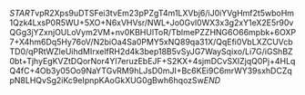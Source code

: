 $START$vpR2Xps9uDTSFei3tvEm23pPZgT4m1LXVbj6/iJ0iYVgHmf2t5wboHm1Qzk4LxsP0R5WU+5XO+N6xVHVsr/NWL+Jo0Gvl0WX3x3g2xY1eX2E5r90vQGg3jYZxnjOULoVym2VM+nv0KBHUlToR/TblmePZZHNG6O66mpbk+6OXP7+X4hm6Dq5Hy76oV/N2biOa4Sa0PMY5xNQ89qa31X/QqEfi0VbLXZCUVcbTD0/qPRtWZleUihdMIrxelfRH2d4k3bep18B5vSyJG7WaySqixo/Li7G/iGShBZ0bt+TjhyEgKVZtDQorNor4YI7eruzEbEJF+S2KX+4sjmDCvSXIZjqQ0Pj+4HLqQ4fC+4Ob3y05Oo9NaYTGvRM9hLJsD0mJI+Bc6KEi9C6mrWY39sxhDCZqpN8LHQvSg2iKc9eIpnpKAoGkXUG0gBwh6hqozSw$END$